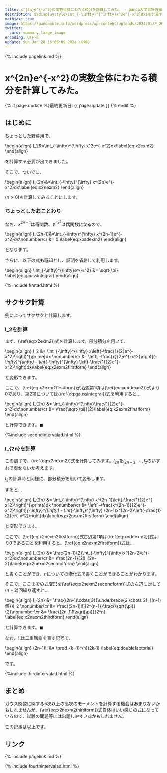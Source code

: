 ```yaml
---
title: x^{2n}e^{-x^2}の実数全体にわたる積分を計算してみた。 - panda大学習帳外伝
description: $\displaystyle\int_{-\infty}^{^infty}x^2e^{-x^2}dx$を計算するついでに$x^2$のところを$x^{2n}$として計算してみました。
mathjax: true
image: https://pandanote.info/wordpress/wp-content/uploads/2024/01/P_20240127_122933_a.jpg
twitter: 
  card: summary_large_image
encoding: UTF-8
update: Sun Jan 28 16:05:09 2024 +0900
---
```

{% include pagelink.md %}
# x^{2n}e^{-x^2}の実数全体にわたる積分を計算してみた。
{% if page.update %}最終更新日: {{ page.update }} {% endif %}
## はじめに
ちょっとした野暮用で、

\begin{align}
I_2&=\int_{-\infty}^{\infty} x^2e^{-x^2}dx\label{eq:x2exm2}
\end{align}

を計算する必要が出てきました。

そこで、ついでに、

\begin{align}
I_{2n}&=\int_{-\infty}^{\infty} x^{2n}e^{-x^2}dx\label{eq:x2nexm2}
\end{align}

$(n \gt 0)$も計算してみることにします。

### ちょっとしたおことわり
なお、$x^{2n-1}$は奇関数、$e^{-x^2}$は偶関数になるので、

\begin{align}
I_{2n-1}&=\int_{-\infty}^{\infty} x^{2n-1}e^{-x^2}dx\nonumber\cr
&= 0 \label{eq:xoddexm2}
\end{align}

となります。

さらに、以下の式も既知とし、証明を省略して利用します。

\begin{align}
\int_{-\infty}^{\infty}e^{-x^2} &= \sqrt{\pi} \label{eq:gaussintegral}
\end{align}

{% include firstad.html %}
## サクサク計算
例によってサクサクと計算します。
### I_2を計算

まず、(\ref{eq:x2exm2})式を計算します。部分積分を用いて、

\begin{align}
I_2 &= \int_{-\infty}^{\infty} x\left(-\frac{1}{2}e^{-x^2}\right)^{\prime}dx \nonumber\cr
&= \left[ -\frac{x}{2}e^{-x^2}\right]_{-\infty}^{\infty} - \int_{-\infty}^{\infty} \left(-\frac{1}{2}e^{-x^2}\right)dx\label{eq:x2exm2firstform}
\end{align}

と変形できます。

ここで、(\ref{eq:x2exm2firstform})式右辺第1項は(\ref{eq:xoddexm2})式より0であり、第2項については(\ref{eq:gaussintegral})式を利用すると…

\begin{align}
I_{2n} &= \int_{-\infty}^{\infty}\frac{1}{2}e^{-x^2}dx\nonumber\cr
&= \frac{\sqrt{\pi}}{2}\label{eq:x2exm2finalform}
\end{align}

と計算できます。$\blacksquare$

{%include secondintervalad.html %}

### I_{2n}を計算
この調子で、(\ref{eq:x2nexm2})式を計算してみます。$I_{2n}$を$I_{2n-2}, \cdots , I_2$のいずれで表せないか考えます。

$I_2$の計算時と同様に、部分積分を用いて変形します。

すると…

\begin{align}
I_{2n} &= \int_{-\infty}^{\infty} x^{2n-1}\left(-\frac{1}{2}e^{-x^2}\right)^{\prime}dx \nonumber\cr
&= \left[ -\frac{x^{2n-1}}{2}e^{-x^2}\right]_{-\infty}^{\infty} - \int_{-\infty}^{\infty} (2n-1)x^{2n-2}\left(-\frac{1}{2}e^{-x^2}\right)dx\label{eq:x2nexm2firstform}
\end{align}

と変形できます。

ここで、(\ref{eq:x2nexm2firstform})式右辺第1項は(\ref{eq:xoddexm2})式より0であることを利用すると、(\ref{eq:x2nexm2firstform})式は…

\begin{align}
I_{2n} &= \frac{2n-1}{2}\int_{-\infty}^{\infty}x^{2n-2}e^{-x^2}dx\nonumber\cr
&= \frac{2n-1}{2}I_{2n-2}\label{eq:x2nexm2secondform}
\end{align}

と書くことができ、$n$についての漸化式で書くことができることがわかります。

そこで、ここまでの式変形を(\ref{eq:x2nexm2secondform})式の右辺に対して$(n-2)$回繰り返すと…

\begin{align}
I_{2n} &= \frac{(2n-1)\cdots 3}{\underbrace{2 \cdots 2}_{(n-1)個}}I_2 \nonumber\cr
&= \frac{(2n-1)!!}{2^{n-1}}\frac{\sqrt{\pi}}{2}\nonumber\cr
&= \frac{(2n-1)!!\sqrt{\pi}}{2^n} \label{eq:x2nexm2thirdform}
\end{align}

と計算できます。$\blacksquare$

なお、$!!$は二重階乗を表す記号で、

\begin{align}
(2n-1)!! &= \prod_{k=1}^{n}(2k-1) \label{eq:doublefactorial}
\end{align}

です。

{%include thirdintervalad.html %}

## まとめ
ガウス関数に関する5次以上の高次のモーメントを計算する機会はあまりないかもしれませんが、(\ref{eq:x2nexm2thirdform})式自体はいい感じの式になっているので、試験の問題等には出題しやすい式かもしれません。

この記事は以上です。

## リンク
{% include pagelink.md %}

{% include fourthintervalad.html %}

